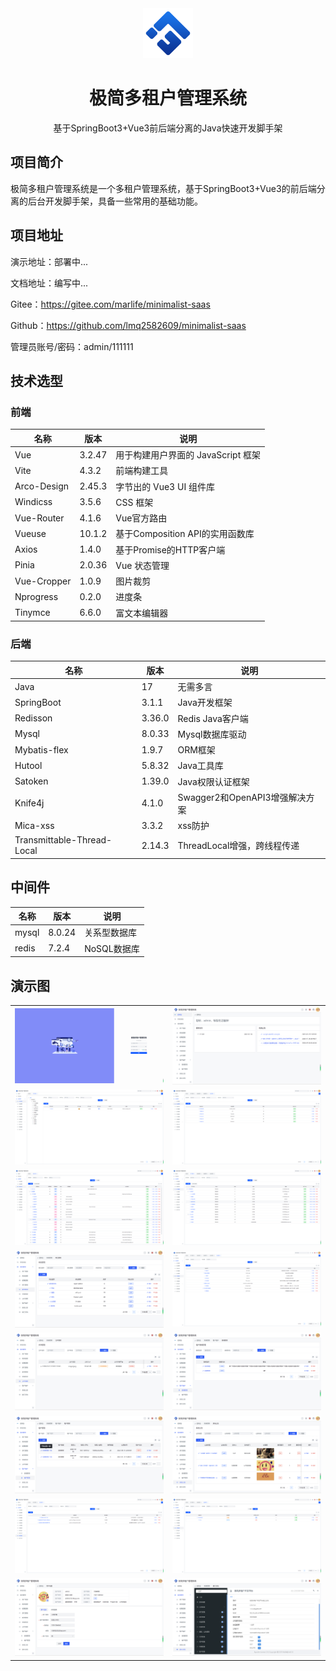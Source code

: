 <div align="center">
	<img alt="logo" src="minimalist-vue3/src/assets/logo.png" width="80px" height="80px">
</div>
<div  align="center">
    <h1>极简多租户管理系统</h1>
    <span>基于SpringBoot3+Vue3前后端分离的Java快速开发脚手架</span>
</div>

## 项目简介

极简多租户管理系统是一个多租户管理系统，基于SpringBoot3+Vue3的前后端分离的后台开发脚手架，具备一些常用的基础功能。

## 项目地址

演示地址：部署中...

文档地址：编写中...

Gitee：https://gitee.com/marlife/minimalist-saas

Github：https://github.com/lmq2582609/minimalist-saas

管理员账号/密码：admin/111111

## 技术选型
### 前端

| 名称          | 版本     | 说明                      |
| ----------- | ------ | ----------------------- |
| Vue         | 3.2.47 | 用于构建用户界面的 JavaScript 框架 |
| Vite        | 4.3.2  | 前端构建工具                  |
| Arco-Design | 2.45.3 | 字节出的 Vue3 UI 组件库        |
| Windicss    | 3.5.6  | CSS 框架                  |
| Vue-Router  | 4.1.6  | Vue官方路由                 |
| Vueuse      | 10.1.2 | 基于Composition API的实用函数库 |
| Axios       | 1.4.0  | 基于Promise的HTTP客户端       |
| Pinia       | 2.0.36 | Vue 状态管理                |
| Vue-Cropper | 1.0.9  | 图片裁剪                    |
| Nprogress   | 0.2.0  | 进度条                     |
| Tinymce     | 6.6.0  | 富文本编辑器                  |

### 后端

| 名称                         | 版本     | 说明                      |
| -------------------------- | ------ | ----------------------- |
| Java                       | 17     | 无需多言                    |
| SpringBoot                 | 3.1.1  | Java开发框架                |
| Redisson                   | 3.36.0 | Redis Java客户端           |
| Mysql                      | 8.0.33 | Mysql数据库驱动              |
| Mybatis-flex               | 1.9.7  | ORM框架                   |
| Hutool                     | 5.8.32 | Java工具库                 |
| Satoken                    | 1.39.0 | Java权限认证框架              |
| Knife4j                    | 4.1.0  | Swagger2和OpenAPI3增强解决方案 |
| Mica-xss                   | 3.3.2  | xss防护                   |
| Transmittable-Thread-Local | 2.14.3 | ThreadLocal增强，跨线程传递     |
## 中间件

| 名称    | 版本     | 说明       |
| ----- | ------ | -------- |
| mysql | 8.0.24 | 关系型数据库   |
| redis | 7.2.4  | NoSQL数据库 |
## 演示图

<table>
    <tr>
        <td><img src="resources/images/login-page.png"/></td>
        <td><img src="resources/images/index-page.png"/></td>
    </tr>
    <tr>
        <td><img src="resources/images/user-page.png"/></td>
        <td><img src="resources/images/role-page.png"/></td>
    </tr>
    <tr>
        <td><img src="resources/images/perm-page.png"/></td>
        <td><img src="resources/images/dept-page.png"/></td>
    </tr>
    <tr>
        <td><img src="resources/images/post-page.png"/></td>
        <td><img src="resources/images/dict-page.png"/></td>
    </tr>
    <tr>
        <td><img src="resources/images/file-page.png"/></td>
        <td><img src="resources/images/package-page.png"/></td>
    </tr>
    <tr>
        <td><img src="resources/images/tenant-page.png"/></td>
        <td><img src="resources/images/notice-page.png"/></td>
    </tr>
    <tr>
        <td><img src="resources/images/config-page.png"/></td>
        <td><img src="resources/images/storage-page.png"/></td>
    </tr>
    <tr>
        <td><img src="resources/images/user-pro-page.png"/></td>
        <td><img src="resources/images/swagger-page.png"/></td>
    </tr>
</table>
